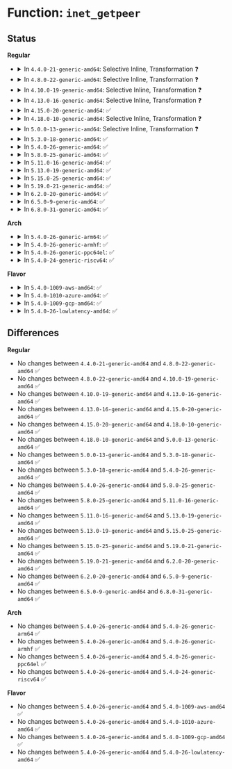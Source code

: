 # Function: <code>inet_getpeer</code>

## Status
<b>Regular</b>
<ul>
<li>
<details>
<summary>In <code>4.4.0-21-generic-amd64</code>: Selective Inline, Transformation ❓</summary>

```c
struct inet_peer * inet_getpeer(struct inet_peer_base * base, const struct inetpeer_addr * daddr, int create)
```

```json
{
  "name": "inet_getpeer",
  "collision_type": "Unique Global",
  "inline_type": "Selective",
  "funcs": [
    {
      "addr": 18446744071586545952,
      "name": "inet_getpeer",
      "external": true,
      "loc": "net/ipv4/inetpeer.c:403",
      "file": "net/ipv4/inetpeer.c",
      "inline": "not declared, inlined",
      "caller_inline": [],
      "caller_func": [
        "net/ipv4/route.c:ip_error",
        "net/ipv4/route.c:ip_rt_send_redirect",
        "net/ipv4/ip_fragment.c:ip4_frag_init",
        "net/ipv6/ip6_output.c:ip6_forward",
        "net/ipv6/ndisc.c:ndisc_send_redirect",
        "net/ipv6/icmp.c:icmp6_send"
      ]
    }
  ],
  "symbols": [
    {
      "addr": 18446744071586545952,
      "name": "inet_getpeer.part.5",
      "section": ".text",
      "bind": "STB_LOCAL",
      "size": 1045
    },
    {
      "addr": 18446744071586547008,
      "name": "inet_getpeer",
      "section": ".text",
      "bind": "STB_GLOBAL",
      "size": 219
    }
  ]
}
```
</details>
</li>
<li>
<details>
<summary>In <code>4.8.0-22-generic-amd64</code>: Selective Inline, Transformation ❓</summary>

```c
struct inet_peer * inet_getpeer(struct inet_peer_base * base, const struct inetpeer_addr * daddr, int create)
```

```json
{
  "name": "inet_getpeer",
  "collision_type": "Unique Global",
  "inline_type": "Selective",
  "funcs": [
    {
      "addr": 18446744071586989008,
      "name": "inet_getpeer",
      "external": true,
      "loc": "net/ipv4/inetpeer.c:403",
      "file": "net/ipv4/inetpeer.c",
      "inline": "not declared, inlined",
      "caller_inline": [],
      "caller_func": [
        "net/ipv4/route.c:ip_error",
        "net/ipv4/route.c:ip_rt_send_redirect",
        "net/ipv4/ip_fragment.c:ip4_frag_init",
        "net/ipv6/ip6_output.c:ip6_forward",
        "net/ipv6/ndisc.c:ndisc_send_redirect",
        "net/ipv6/icmp.c:icmp6_send"
      ]
    }
  ],
  "symbols": [
    {
      "addr": 18446744071586989008,
      "name": "inet_getpeer.part.5",
      "section": ".text",
      "bind": "STB_LOCAL",
      "size": 1095
    },
    {
      "addr": 18446744071586990112,
      "name": "inet_getpeer",
      "section": ".text",
      "bind": "STB_GLOBAL",
      "size": 214
    }
  ]
}
```
</details>
</li>
<li>
<details>
<summary>In <code>4.10.0-19-generic-amd64</code>: Selective Inline, Transformation ❓</summary>

```c
struct inet_peer * inet_getpeer(struct inet_peer_base * base, const struct inetpeer_addr * daddr, int create)
```

```json
{
  "name": "inet_getpeer",
  "collision_type": "Unique Global",
  "inline_type": "Selective",
  "funcs": [
    {
      "addr": 18446744071587184368,
      "name": "inet_getpeer",
      "external": true,
      "loc": "net/ipv4/inetpeer.c:403",
      "file": "net/ipv4/inetpeer.c",
      "inline": "not declared, inlined",
      "caller_inline": [],
      "caller_func": [
        "net/ipv4/route.c:ip_error",
        "net/ipv4/route.c:ip_rt_send_redirect",
        "net/ipv4/ip_fragment.c:ip4_frag_init",
        "net/ipv6/ip6_output.c:ip6_forward",
        "net/ipv6/ndisc.c:ndisc_send_redirect",
        "net/ipv6/icmp.c:icmp6_send"
      ]
    }
  ],
  "symbols": [
    {
      "addr": 18446744071587184368,
      "name": "inet_getpeer.part.7",
      "section": ".text",
      "bind": "STB_LOCAL",
      "size": 1095
    },
    {
      "addr": 18446744071587185472,
      "name": "inet_getpeer",
      "section": ".text",
      "bind": "STB_GLOBAL",
      "size": 214
    }
  ]
}
```
</details>
</li>
<li>
<details>
<summary>In <code>4.13.0-16-generic-amd64</code>: Selective Inline, Transformation ❓</summary>

```c
struct inet_peer * inet_getpeer(struct inet_peer_base * base, const struct inetpeer_addr * daddr, int create)
```

```json
{
  "name": "inet_getpeer",
  "collision_type": "Unique Global",
  "inline_type": "Selective",
  "funcs": [
    {
      "addr": 18446744071587316448,
      "name": "inet_getpeer",
      "external": true,
      "loc": "net/ipv4/inetpeer.c:403",
      "file": "net/ipv4/inetpeer.c",
      "inline": "not declared, inlined",
      "caller_inline": [],
      "caller_func": [
        "net/ipv4/route.c:ip_error",
        "net/ipv4/route.c:ip_rt_send_redirect",
        "net/ipv4/ip_fragment.c:ip4_frag_init",
        "net/ipv6/ip6_output.c:ip6_forward",
        "net/ipv6/ndisc.c:ndisc_send_redirect",
        "net/ipv6/icmp.c:icmp6_send"
      ]
    }
  ],
  "symbols": [
    {
      "addr": 18446744071587316448,
      "name": "inet_getpeer.part.7",
      "section": ".text",
      "bind": "STB_LOCAL",
      "size": 1168
    },
    {
      "addr": 18446744071587317616,
      "name": "inet_getpeer",
      "section": ".text",
      "bind": "STB_GLOBAL",
      "size": 210
    }
  ]
}
```
</details>
</li>
<li>
<details>
<summary>In <code>4.15.0-20-generic-amd64</code>: ✅</summary>

```c
struct inet_peer * inet_getpeer(struct inet_peer_base * base, const struct inetpeer_addr * daddr, int create)
```

```json
{
  "name": "inet_getpeer",
  "collision_type": "Unique Global",
  "inline_type": "No",
  "funcs": [
    {
      "addr": 18446744071587837520,
      "name": "inet_getpeer",
      "external": true,
      "loc": "net/ipv4/inetpeer.c:176",
      "file": "net/ipv4/inetpeer.c",
      "inline": "seen, unknown",
      "caller_inline": [],
      "caller_func": [
        "net/ipv4/route.c:ip_error",
        "net/ipv4/route.c:ip_rt_send_redirect",
        "net/ipv4/ip_fragment.c:ip4_frag_init",
        "net/ipv6/ip6_output.c:ip6_forward",
        "net/ipv6/ndisc.c:ndisc_send_redirect",
        "net/ipv6/icmp.c:icmp6_send"
      ]
    }
  ],
  "symbols": [
    {
      "addr": 18446744071587837520,
      "name": "inet_getpeer",
      "section": ".text",
      "bind": "STB_GLOBAL",
      "size": 728
    }
  ]
}
```
</details>
</li>
<li>
<details>
<summary>In <code>4.18.0-10-generic-amd64</code>: Selective Inline, Transformation ❓</summary>

```c
struct inet_peer * inet_getpeer(struct inet_peer_base * base, const struct inetpeer_addr * daddr, int create)
```

```json
{
  "name": "inet_getpeer",
  "collision_type": "Unique Global",
  "inline_type": "Selective",
  "funcs": [
    {
      "addr": 18446744071588182432,
      "name": "inet_getpeer",
      "external": true,
      "loc": "net/ipv4/inetpeer.c:177",
      "file": "net/ipv4/inetpeer.c",
      "inline": "not declared, inlined",
      "caller_inline": [],
      "caller_func": [
        "net/ipv4/route.c:ip_error",
        "net/ipv4/route.c:ip_rt_send_redirect",
        "net/ipv4/ip_fragment.c:ip4_frag_init",
        "net/ipv6/ip6_output.c:ip6_forward",
        "net/ipv6/ndisc.c:ndisc_send_redirect",
        "net/ipv6/icmp.c:icmp6_send"
      ]
    }
  ],
  "symbols": [
    {
      "addr": 18446744071588182432,
      "name": "inet_getpeer.part.8",
      "section": ".text",
      "bind": "STB_LOCAL",
      "size": 737
    },
    {
      "addr": 18446744071588183184,
      "name": "inet_getpeer",
      "section": ".text",
      "bind": "STB_GLOBAL",
      "size": 16
    }
  ]
}
```
</details>
</li>
<li>
<details>
<summary>In <code>5.0.0-13-generic-amd64</code>: Selective Inline, Transformation ❓</summary>

```c
struct inet_peer * inet_getpeer(struct inet_peer_base * base, const struct inetpeer_addr * daddr, int create)
```

```json
{
  "name": "inet_getpeer",
  "collision_type": "Unique Global",
  "inline_type": "Selective",
  "funcs": [
    {
      "addr": 18446744071588366416,
      "name": "inet_getpeer",
      "external": true,
      "loc": "net/ipv4/inetpeer.c:177",
      "file": "net/ipv4/inetpeer.c",
      "inline": "not declared, inlined",
      "caller_inline": [],
      "caller_func": [
        "net/ipv4/route.c:ip_error",
        "net/ipv4/route.c:ip_rt_send_redirect",
        "net/ipv4/ip_fragment.c:ip4_frag_init",
        "net/ipv6/ip6_output.c:ip6_forward",
        "net/ipv6/ndisc.c:ndisc_send_redirect",
        "net/ipv6/icmp.c:icmp6_send"
      ]
    }
  ],
  "symbols": [
    {
      "addr": 18446744071588366416,
      "name": "inet_getpeer.part.8",
      "section": ".text",
      "bind": "STB_LOCAL",
      "size": 737
    },
    {
      "addr": 18446744071588367168,
      "name": "inet_getpeer",
      "section": ".text",
      "bind": "STB_GLOBAL",
      "size": 16
    }
  ]
}
```
</details>
</li>
<li>
<details>
<summary>In <code>5.3.0-18-generic-amd64</code>: ✅</summary>

```c
struct inet_peer * inet_getpeer(struct inet_peer_base * base, const struct inetpeer_addr * daddr, int create)
```

```json
{
  "name": "inet_getpeer",
  "collision_type": "Unique Global",
  "inline_type": "No",
  "funcs": [
    {
      "addr": 18446744071588768880,
      "name": "inet_getpeer",
      "external": true,
      "loc": "net/ipv4/inetpeer.c:177",
      "file": "net/ipv4/inetpeer.c",
      "inline": "seen, unknown",
      "caller_inline": [],
      "caller_func": [
        "net/ipv4/route.c:ip_error",
        "net/ipv4/route.c:ip_rt_send_redirect",
        "net/ipv4/ip_fragment.c:ip4_frag_init",
        "net/ipv6/ip6_output.c:ip6_forward",
        "net/ipv6/ndisc.c:ndisc_send_redirect",
        "net/ipv6/icmp.c:icmpv6_xrlim_allow"
      ]
    }
  ],
  "symbols": [
    {
      "addr": 18446744071588768880,
      "name": "inet_getpeer",
      "section": ".text",
      "bind": "STB_GLOBAL",
      "size": 774
    }
  ]
}
```
</details>
</li>
<li>
<details>
<summary>In <code>5.4.0-26-generic-amd64</code>: ✅</summary>

```c
struct inet_peer * inet_getpeer(struct inet_peer_base * base, const struct inetpeer_addr * daddr, int create)
```

```json
{
  "name": "inet_getpeer",
  "collision_type": "Unique Global",
  "inline_type": "No",
  "funcs": [
    {
      "addr": 18446744071588992512,
      "name": "inet_getpeer",
      "external": true,
      "loc": "net/ipv4/inetpeer.c:182",
      "file": "net/ipv4/inetpeer.c",
      "inline": "seen, unknown",
      "caller_inline": [],
      "caller_func": [
        "net/ipv4/route.c:ip_error",
        "net/ipv4/route.c:ip_rt_send_redirect",
        "net/ipv4/ip_fragment.c:ip4_frag_init",
        "net/ipv6/ip6_output.c:ip6_forward",
        "net/ipv6/ndisc.c:ndisc_send_redirect",
        "net/ipv6/icmp.c:icmpv6_xrlim_allow"
      ]
    }
  ],
  "symbols": [
    {
      "addr": 18446744071588992512,
      "name": "inet_getpeer",
      "section": ".text",
      "bind": "STB_GLOBAL",
      "size": 776
    }
  ]
}
```
</details>
</li>
<li>
<details>
<summary>In <code>5.8.0-25-generic-amd64</code>: ✅</summary>

```c
struct inet_peer * inet_getpeer(struct inet_peer_base * base, const struct inetpeer_addr * daddr, int create)
```

```json
{
  "name": "inet_getpeer",
  "collision_type": "Unique Global",
  "inline_type": "No",
  "funcs": [
    {
      "addr": 18446744071589950864,
      "name": "inet_getpeer",
      "external": true,
      "loc": "net/ipv4/inetpeer.c:182",
      "file": "net/ipv4/inetpeer.c",
      "inline": "seen, unknown",
      "caller_inline": [],
      "caller_func": [
        "net/ipv4/route.c:ip_error",
        "net/ipv4/route.c:ip_rt_send_redirect",
        "net/ipv4/ip_fragment.c:ip4_frag_init",
        "net/ipv6/ip6_output.c:ip6_forward",
        "net/ipv6/ndisc.c:ndisc_send_redirect",
        "net/ipv6/icmp.c:icmpv6_xrlim_allow"
      ]
    }
  ],
  "symbols": [
    {
      "addr": 18446744071589950864,
      "name": "inet_getpeer",
      "section": ".text",
      "bind": "STB_GLOBAL",
      "size": 584
    }
  ]
}
```
</details>
</li>
<li>
<details>
<summary>In <code>5.11.0-16-generic-amd64</code>: ✅</summary>

```c
struct inet_peer * inet_getpeer(struct inet_peer_base * base, const struct inetpeer_addr * daddr, int create)
```

```json
{
  "name": "inet_getpeer",
  "collision_type": "Unique Global",
  "inline_type": "No",
  "funcs": [
    {
      "addr": 18446744071589991760,
      "name": "inet_getpeer",
      "external": true,
      "loc": "net/ipv4/inetpeer.c:182",
      "file": "net/ipv4/inetpeer.c",
      "inline": "seen, unknown",
      "caller_inline": [],
      "caller_func": [
        "net/ipv4/route.c:ip_error",
        "net/ipv4/route.c:ip_rt_send_redirect",
        "net/ipv4/ip_fragment.c:ip4_frag_init",
        "net/ipv6/ip6_output.c:ip6_forward",
        "net/ipv6/ndisc.c:ndisc_send_redirect",
        "net/ipv6/icmp.c:icmpv6_xrlim_allow"
      ]
    }
  ],
  "symbols": [
    {
      "addr": 18446744071589991760,
      "name": "inet_getpeer",
      "section": ".text",
      "bind": "STB_GLOBAL",
      "size": 516
    }
  ]
}
```
</details>
</li>
<li>
<details>
<summary>In <code>5.13.0-19-generic-amd64</code>: ✅</summary>

```c
struct inet_peer * inet_getpeer(struct inet_peer_base * base, const struct inetpeer_addr * daddr, int create)
```

```json
{
  "name": "inet_getpeer",
  "collision_type": "Unique Global",
  "inline_type": "No",
  "funcs": [
    {
      "addr": 18446744071589905568,
      "name": "inet_getpeer",
      "external": true,
      "loc": "net/ipv4/inetpeer.c:175",
      "file": "net/ipv4/inetpeer.c",
      "inline": "seen, unknown",
      "caller_inline": [],
      "caller_func": [
        "net/ipv4/route.c:ip_error",
        "net/ipv4/route.c:ip_rt_send_redirect",
        "net/ipv4/ip_fragment.c:ip4_frag_init",
        "net/ipv6/ip6_output.c:ip6_forward",
        "net/ipv6/ndisc.c:ndisc_send_redirect",
        "net/ipv6/icmp.c:icmpv6_xrlim_allow"
      ]
    }
  ],
  "symbols": [
    {
      "addr": 18446744071589905568,
      "name": "inet_getpeer",
      "section": ".text",
      "bind": "STB_GLOBAL",
      "size": 739
    }
  ]
}
```
</details>
</li>
<li>
<details>
<summary>In <code>5.15.0-25-generic-amd64</code>: ✅</summary>

```c
struct inet_peer * inet_getpeer(struct inet_peer_base * base, const struct inetpeer_addr * daddr, int create)
```

```json
{
  "name": "inet_getpeer",
  "collision_type": "Unique Global",
  "inline_type": "No",
  "funcs": [
    {
      "addr": 18446744071590671840,
      "name": "inet_getpeer",
      "external": true,
      "loc": "net/ipv4/inetpeer.c:175",
      "file": "net/ipv4/inetpeer.c",
      "inline": "seen, unknown",
      "caller_inline": [],
      "caller_func": [
        "net/ipv4/route.c:ip_error",
        "net/ipv4/route.c:ip_rt_send_redirect",
        "net/ipv4/ip_fragment.c:ip4_frag_init",
        "net/ipv6/ip6_output.c:ip6_forward",
        "net/ipv6/ndisc.c:ndisc_send_redirect",
        "net/ipv6/icmp.c:icmpv6_xrlim_allow"
      ]
    }
  ],
  "symbols": [
    {
      "addr": 18446744071590671840,
      "name": "inet_getpeer",
      "section": ".text",
      "bind": "STB_GLOBAL",
      "size": 739
    }
  ]
}
```
</details>
</li>
<li>
<details>
<summary>In <code>5.19.0-21-generic-amd64</code>: ✅</summary>

```c
struct inet_peer * inet_getpeer(struct inet_peer_base * base, const struct inetpeer_addr * daddr, int create)
```

```json
{
  "name": "inet_getpeer",
  "collision_type": "Unique Global",
  "inline_type": "No",
  "funcs": [
    {
      "addr": 18446744071592298416,
      "name": "inet_getpeer",
      "external": true,
      "loc": "net/ipv4/inetpeer.c:179",
      "file": "net/ipv4/inetpeer.c",
      "inline": "seen, unknown",
      "caller_inline": [],
      "caller_func": [
        "net/ipv4/route.c:ip_error",
        "net/ipv4/route.c:ip_rt_send_redirect",
        "net/ipv4/ip_fragment.c:ip4_frag_init",
        "net/ipv6/ip6_output.c:ip6_forward",
        "net/ipv6/ndisc.c:ndisc_send_redirect",
        "net/ipv6/icmp.c:icmpv6_xrlim_allow"
      ]
    }
  ],
  "symbols": [
    {
      "addr": 18446744071592298416,
      "name": "inet_getpeer",
      "section": ".text",
      "bind": "STB_GLOBAL",
      "size": 829
    }
  ]
}
```
</details>
</li>
<li>
<details>
<summary>In <code>6.2.0-20-generic-amd64</code>: ✅</summary>

```c
struct inet_peer * inet_getpeer(struct inet_peer_base * base, const struct inetpeer_addr * daddr, int create)
```

```json
{
  "name": "inet_getpeer",
  "collision_type": "Unique Global",
  "inline_type": "No",
  "funcs": [
    {
      "addr": 18446744071594134160,
      "name": "inet_getpeer",
      "external": true,
      "loc": "net/ipv4/inetpeer.c:179",
      "file": "net/ipv4/inetpeer.c",
      "inline": "seen, unknown",
      "caller_inline": [],
      "caller_func": [
        "net/ipv4/route.c:ip_error",
        "net/ipv4/route.c:ip_rt_send_redirect",
        "net/ipv4/ip_fragment.c:ip4_frag_init",
        "net/ipv6/ip6_output.c:ip6_forward",
        "net/ipv6/ndisc.c:ndisc_send_redirect",
        "net/ipv6/icmp.c:icmpv6_xrlim_allow"
      ]
    }
  ],
  "symbols": [
    {
      "addr": 18446744071594134160,
      "name": "inet_getpeer",
      "section": ".text",
      "bind": "STB_GLOBAL",
      "size": 829
    }
  ]
}
```
</details>
</li>
<li>
<details>
<summary>In <code>6.5.0-9-generic-amd64</code>: ✅</summary>

```c
struct inet_peer * inet_getpeer(struct inet_peer_base * base, const struct inetpeer_addr * daddr, int create)
```

```json
{
  "name": "inet_getpeer",
  "collision_type": "Unique Global",
  "inline_type": "No",
  "funcs": [
    {
      "addr": 18446744071594521184,
      "name": "inet_getpeer",
      "external": true,
      "loc": "net/ipv4/inetpeer.c:179",
      "file": "net/ipv4/inetpeer.c",
      "inline": "seen, unknown",
      "caller_inline": [],
      "caller_func": [
        "net/ipv4/route.c:ip_error",
        "net/ipv4/route.c:ip_rt_send_redirect",
        "net/ipv4/ip_fragment.c:ip4_frag_init",
        "net/ipv4/icmp.c:icmpv4_xrlim_allow",
        "net/ipv6/ip6_output.c:ip6_forward",
        "net/ipv6/ndisc.c:ndisc_send_redirect",
        "net/ipv6/icmp.c:icmpv6_xrlim_allow"
      ]
    }
  ],
  "symbols": [
    {
      "addr": 18446744071594521184,
      "name": "inet_getpeer",
      "section": ".text",
      "bind": "STB_GLOBAL",
      "size": 832
    }
  ]
}
```
</details>
</li>
<li>
<details>
<summary>In <code>6.8.0-31-generic-amd64</code>: ✅</summary>

```c
struct inet_peer * inet_getpeer(struct inet_peer_base * base, const struct inetpeer_addr * daddr, int create)
```

```json
{
  "name": "inet_getpeer",
  "collision_type": "Unique Global",
  "inline_type": "No",
  "funcs": [
    {
      "addr": 18446744071595323888,
      "name": "inet_getpeer",
      "external": true,
      "loc": "net/ipv4/inetpeer.c:179",
      "file": "net/ipv4/inetpeer.c",
      "inline": "seen, unknown",
      "caller_inline": [],
      "caller_func": [
        "net/ipv4/route.c:ip_error",
        "net/ipv4/route.c:ip_rt_send_redirect",
        "net/ipv4/ip_fragment.c:ip4_frag_init",
        "net/ipv4/icmp.c:icmpv4_xrlim_allow",
        "net/ipv6/ip6_output.c:ip6_forward",
        "net/ipv6/ndisc.c:ndisc_send_redirect",
        "net/ipv6/icmp.c:icmpv6_xrlim_allow"
      ]
    }
  ],
  "symbols": [
    {
      "addr": 18446744071595323888,
      "name": "inet_getpeer",
      "section": ".text",
      "bind": "STB_GLOBAL",
      "size": 832
    }
  ]
}
```
</details>
</li>
</ul>
<b>Arch</b>
<ul>
<li>
<details>
<summary>In <code>5.4.0-26-generic-arm64</code>: ✅</summary>

```c
struct inet_peer * inet_getpeer(struct inet_peer_base * base, const struct inetpeer_addr * daddr, int create)
```

```json
{
  "name": "inet_getpeer",
  "collision_type": "Unique Global",
  "inline_type": "No",
  "funcs": [
    {
      "addr": 18446603336502597976,
      "name": "inet_getpeer",
      "external": true,
      "loc": "net/ipv4/inetpeer.c:182",
      "file": "net/ipv4/inetpeer.c",
      "inline": "seen, unknown",
      "caller_inline": [],
      "caller_func": [
        "net/ipv4/route.c:ip_error",
        "net/ipv4/route.c:ip_rt_send_redirect",
        "net/ipv4/ip_fragment.c:ip4_frag_init",
        "net/ipv6/ip6_output.c:ip6_forward",
        "net/ipv6/ndisc.c:ndisc_send_redirect",
        "net/ipv6/icmp.c:icmpv6_xrlim_allow"
      ]
    }
  ],
  "symbols": [
    {
      "addr": 18446603336502597976,
      "name": "inet_getpeer",
      "section": ".text",
      "bind": "STB_GLOBAL",
      "size": 820
    }
  ]
}
```
</details>
</li>
<li>
<details>
<summary>In <code>5.4.0-26-generic-armhf</code>: ✅</summary>

```c
struct inet_peer * inet_getpeer(struct inet_peer_base * base, const struct inetpeer_addr * daddr, int create)
```

```json
{
  "name": "inet_getpeer",
  "collision_type": "Unique Global",
  "inline_type": "No",
  "funcs": [
    {
      "addr": 3235302696,
      "name": "inet_getpeer",
      "external": true,
      "loc": "net/ipv4/inetpeer.c:182",
      "file": "net/ipv4/inetpeer.c",
      "inline": "seen, unknown",
      "caller_inline": [],
      "caller_func": [
        "net/ipv4/route.c:ip_error",
        "net/ipv4/route.c:ip_rt_send_redirect",
        "net/ipv4/ip_fragment.c:ip4_frag_init",
        "net/ipv6/ip6_output.c:ip6_forward",
        "net/ipv6/ndisc.c:ndisc_send_redirect",
        "net/ipv6/icmp.c:icmpv6_xrlim_allow"
      ]
    }
  ],
  "symbols": [
    {
      "addr": 3235302696,
      "name": "inet_getpeer",
      "section": ".text",
      "bind": "STB_GLOBAL",
      "size": 808
    }
  ]
}
```
</details>
</li>
<li>
<details>
<summary>In <code>5.4.0-26-generic-ppc64el</code>: ✅</summary>

```c
struct inet_peer * inet_getpeer(struct inet_peer_base * base, const struct inetpeer_addr * daddr, int create)
```

```json
{
  "name": "inet_getpeer",
  "collision_type": "Unique Global",
  "inline_type": "No",
  "funcs": [
    {
      "addr": 13835058055296187984,
      "name": "inet_getpeer",
      "external": true,
      "loc": "net/ipv4/inetpeer.c:182",
      "file": "net/ipv4/inetpeer.c",
      "inline": "seen, unknown",
      "caller_inline": [],
      "caller_func": [
        "net/ipv4/route.c:ip_error",
        "net/ipv4/route.c:ip_rt_send_redirect",
        "net/ipv4/ip_fragment.c:ip4_frag_init",
        "net/ipv6/ip6_output.c:ip6_forward",
        "net/ipv6/ndisc.c:ndisc_send_redirect",
        "net/ipv6/icmp.c:icmpv6_xrlim_allow"
      ]
    }
  ],
  "symbols": [
    {
      "addr": 13835058055296187984,
      "name": "inet_getpeer",
      "section": ".text",
      "bind": "STB_GLOBAL",
      "size": 972
    }
  ]
}
```
</details>
</li>
<li>
<details>
<summary>In <code>5.4.0-24-generic-riscv64</code>: ✅</summary>

```c
struct inet_peer * inet_getpeer(struct inet_peer_base * base, const struct inetpeer_addr * daddr, int create)
```

```json
{
  "name": "inet_getpeer",
  "collision_type": "Unique Global",
  "inline_type": "No",
  "funcs": [
    {
      "addr": 18446743936278749750,
      "name": "inet_getpeer",
      "external": true,
      "loc": "net/ipv4/inetpeer.c:182",
      "file": "net/ipv4/inetpeer.c",
      "inline": "seen, unknown",
      "caller_inline": [],
      "caller_func": [
        "net/ipv4/route.c:ip_error",
        "net/ipv4/route.c:ip_rt_send_redirect",
        "net/ipv4/ip_fragment.c:ip4_frag_init",
        "net/ipv6/ip6_output.c:ip6_forward",
        "net/ipv6/ndisc.c:ndisc_send_redirect",
        "net/ipv6/icmp.c:icmpv6_xrlim_allow"
      ]
    }
  ],
  "symbols": [
    {
      "addr": 18446743936278749750,
      "name": "inet_getpeer",
      "section": ".text",
      "bind": "STB_GLOBAL",
      "size": 626
    }
  ]
}
```
</details>
</li>
</ul>
<b>Flavor</b>
<ul>
<li>
<details>
<summary>In <code>5.4.0-1009-aws-amd64</code>: ✅</summary>

```c
struct inet_peer * inet_getpeer(struct inet_peer_base * base, const struct inetpeer_addr * daddr, int create)
```

```json
{
  "name": "inet_getpeer",
  "collision_type": "Unique Global",
  "inline_type": "No",
  "funcs": [
    {
      "addr": 18446744071588598896,
      "name": "inet_getpeer",
      "external": true,
      "loc": "net/ipv4/inetpeer.c:182",
      "file": "net/ipv4/inetpeer.c",
      "inline": "seen, unknown",
      "caller_inline": [],
      "caller_func": [
        "net/ipv4/route.c:ip_error",
        "net/ipv4/route.c:ip_rt_send_redirect",
        "net/ipv4/ip_fragment.c:ip4_frag_init",
        "net/ipv6/ip6_output.c:ip6_forward",
        "net/ipv6/ndisc.c:ndisc_send_redirect",
        "net/ipv6/icmp.c:icmpv6_xrlim_allow"
      ]
    }
  ],
  "symbols": [
    {
      "addr": 18446744071588598896,
      "name": "inet_getpeer",
      "section": ".text",
      "bind": "STB_GLOBAL",
      "size": 776
    }
  ]
}
```
</details>
</li>
<li>
<details>
<summary>In <code>5.4.0-1010-azure-amd64</code>: ✅</summary>

```c
struct inet_peer * inet_getpeer(struct inet_peer_base * base, const struct inetpeer_addr * daddr, int create)
```

```json
{
  "name": "inet_getpeer",
  "collision_type": "Unique Global",
  "inline_type": "No",
  "funcs": [
    {
      "addr": 18446744071588310880,
      "name": "inet_getpeer",
      "external": true,
      "loc": "net/ipv4/inetpeer.c:182",
      "file": "net/ipv4/inetpeer.c",
      "inline": "seen, unknown",
      "caller_inline": [],
      "caller_func": [
        "net/ipv4/route.c:ip_error",
        "net/ipv4/route.c:ip_rt_send_redirect",
        "net/ipv4/ip_fragment.c:ip4_frag_init",
        "net/ipv6/ip6_output.c:ip6_forward",
        "net/ipv6/ndisc.c:ndisc_send_redirect",
        "net/ipv6/icmp.c:icmpv6_xrlim_allow"
      ]
    }
  ],
  "symbols": [
    {
      "addr": 18446744071588310880,
      "name": "inet_getpeer",
      "section": ".text",
      "bind": "STB_GLOBAL",
      "size": 776
    }
  ]
}
```
</details>
</li>
<li>
<details>
<summary>In <code>5.4.0-1009-gcp-amd64</code>: ✅</summary>

```c
struct inet_peer * inet_getpeer(struct inet_peer_base * base, const struct inetpeer_addr * daddr, int create)
```

```json
{
  "name": "inet_getpeer",
  "collision_type": "Unique Global",
  "inline_type": "No",
  "funcs": [
    {
      "addr": 18446744071589035072,
      "name": "inet_getpeer",
      "external": true,
      "loc": "net/ipv4/inetpeer.c:182",
      "file": "net/ipv4/inetpeer.c",
      "inline": "seen, unknown",
      "caller_inline": [],
      "caller_func": [
        "net/ipv4/route.c:ip_error",
        "net/ipv4/route.c:ip_rt_send_redirect",
        "net/ipv4/ip_fragment.c:ip4_frag_init",
        "net/ipv6/ip6_output.c:ip6_forward",
        "net/ipv6/ndisc.c:ndisc_send_redirect",
        "net/ipv6/icmp.c:icmpv6_xrlim_allow"
      ]
    }
  ],
  "symbols": [
    {
      "addr": 18446744071589035072,
      "name": "inet_getpeer",
      "section": ".text",
      "bind": "STB_GLOBAL",
      "size": 776
    }
  ]
}
```
</details>
</li>
<li>
<details>
<summary>In <code>5.4.0-26-lowlatency-amd64</code>: ✅</summary>

```c
struct inet_peer * inet_getpeer(struct inet_peer_base * base, const struct inetpeer_addr * daddr, int create)
```

```json
{
  "name": "inet_getpeer",
  "collision_type": "Unique Global",
  "inline_type": "No",
  "funcs": [
    {
      "addr": 18446744071589074096,
      "name": "inet_getpeer",
      "external": true,
      "loc": "net/ipv4/inetpeer.c:182",
      "file": "net/ipv4/inetpeer.c",
      "inline": "seen, unknown",
      "caller_inline": [],
      "caller_func": [
        "net/ipv4/route.c:ip_error",
        "net/ipv4/route.c:ip_rt_send_redirect",
        "net/ipv4/ip_fragment.c:ip4_frag_init",
        "net/ipv6/ip6_output.c:ip6_forward",
        "net/ipv6/ndisc.c:ndisc_send_redirect",
        "net/ipv6/icmp.c:icmpv6_xrlim_allow"
      ]
    }
  ],
  "symbols": [
    {
      "addr": 18446744071589074096,
      "name": "inet_getpeer",
      "section": ".text",
      "bind": "STB_GLOBAL",
      "size": 768
    }
  ]
}
```
</details>
</li>
</ul>

## Differences
<b>Regular</b>
<ul>
<li>
No changes between <code>4.4.0-21-generic-amd64</code> and <code>4.8.0-22-generic-amd64</code> ✅
</li>
<li>
No changes between <code>4.8.0-22-generic-amd64</code> and <code>4.10.0-19-generic-amd64</code> ✅
</li>
<li>
No changes between <code>4.10.0-19-generic-amd64</code> and <code>4.13.0-16-generic-amd64</code> ✅
</li>
<li>
No changes between <code>4.13.0-16-generic-amd64</code> and <code>4.15.0-20-generic-amd64</code> ✅
</li>
<li>
No changes between <code>4.15.0-20-generic-amd64</code> and <code>4.18.0-10-generic-amd64</code> ✅
</li>
<li>
No changes between <code>4.18.0-10-generic-amd64</code> and <code>5.0.0-13-generic-amd64</code> ✅
</li>
<li>
No changes between <code>5.0.0-13-generic-amd64</code> and <code>5.3.0-18-generic-amd64</code> ✅
</li>
<li>
No changes between <code>5.3.0-18-generic-amd64</code> and <code>5.4.0-26-generic-amd64</code> ✅
</li>
<li>
No changes between <code>5.4.0-26-generic-amd64</code> and <code>5.8.0-25-generic-amd64</code> ✅
</li>
<li>
No changes between <code>5.8.0-25-generic-amd64</code> and <code>5.11.0-16-generic-amd64</code> ✅
</li>
<li>
No changes between <code>5.11.0-16-generic-amd64</code> and <code>5.13.0-19-generic-amd64</code> ✅
</li>
<li>
No changes between <code>5.13.0-19-generic-amd64</code> and <code>5.15.0-25-generic-amd64</code> ✅
</li>
<li>
No changes between <code>5.15.0-25-generic-amd64</code> and <code>5.19.0-21-generic-amd64</code> ✅
</li>
<li>
No changes between <code>5.19.0-21-generic-amd64</code> and <code>6.2.0-20-generic-amd64</code> ✅
</li>
<li>
No changes between <code>6.2.0-20-generic-amd64</code> and <code>6.5.0-9-generic-amd64</code> ✅
</li>
<li>
No changes between <code>6.5.0-9-generic-amd64</code> and <code>6.8.0-31-generic-amd64</code> ✅
</li>
</ul>
<b>Arch</b>
<ul>
<li>
No changes between <code>5.4.0-26-generic-amd64</code> and <code>5.4.0-26-generic-arm64</code> ✅
</li>
<li>
No changes between <code>5.4.0-26-generic-amd64</code> and <code>5.4.0-26-generic-armhf</code> ✅
</li>
<li>
No changes between <code>5.4.0-26-generic-amd64</code> and <code>5.4.0-26-generic-ppc64el</code> ✅
</li>
<li>
No changes between <code>5.4.0-26-generic-amd64</code> and <code>5.4.0-24-generic-riscv64</code> ✅
</li>
</ul>
<b>Flavor</b>
<ul>
<li>
No changes between <code>5.4.0-26-generic-amd64</code> and <code>5.4.0-1009-aws-amd64</code> ✅
</li>
<li>
No changes between <code>5.4.0-26-generic-amd64</code> and <code>5.4.0-1010-azure-amd64</code> ✅
</li>
<li>
No changes between <code>5.4.0-26-generic-amd64</code> and <code>5.4.0-1009-gcp-amd64</code> ✅
</li>
<li>
No changes between <code>5.4.0-26-generic-amd64</code> and <code>5.4.0-26-lowlatency-amd64</code> ✅
</li>
</ul>
